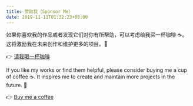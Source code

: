 ```yaml
---
title: 赞助我（Sponsor Me）
date: 2019-11-11T01:32:23+08:00
---
```


如果你喜欢我的作品或者发现它们对你有所帮助，可以考虑给我买一杯咖啡 ☕️。这将激励我在未来创作和维护更多的项目。🦾

👉 [请我喝一杯咖啡](/posts/buy-me-a-coffee)

If you like my works or find them helpful, please consider buying me a cup of coffee ☕️. It inspires me to create and maintain more projects in the future. 🦾

👉 [Buy me a coffee](/posts/buy-me-a-coffee)

